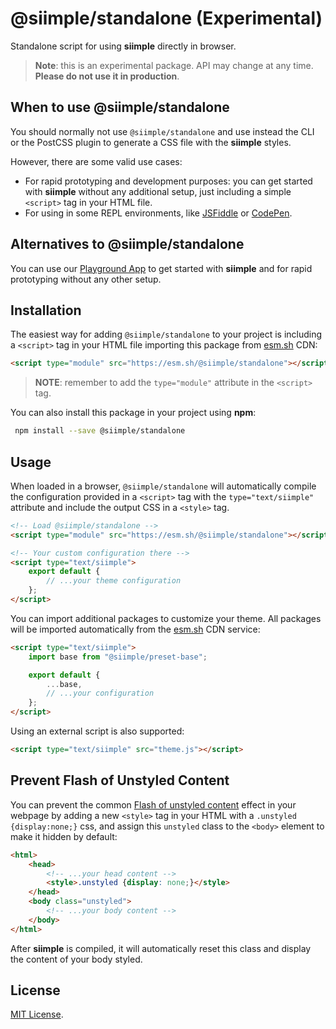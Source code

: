 # @siimple/standalone (Experimental)

Standalone script for using **siimple** directly in browser.

> **Note**: this is an experimental package. API may change at any time. **Please do not use it in production**.

## When to use @siimple/standalone

You should normally not use `@siimple/standalone` and use instead the CLI or the PostCSS plugin to generate a CSS file with the **siimple** styles.

However, there are some valid use cases:

- For rapid prototyping and development purposes: you can get started with **siimple** without any additional setup, just including a simple `<script>` tag in your HTML file.
- For using in some REPL environments, like [JSFiddle](https://jsfiddle.net) or [CodePen](https://codepen.io).

## Alternatives to @siimple/standalone

You can use our [Playground App](https://siimple.josemi.xyz/playground) to get started with **siimple** and for rapid prototyping without any other setup.

## Installation

The easiest way for adding `@siimple/standalone` to your project is including a `<script>` tag in your HTML file importing this package from [esm.sh](https//esm.sh) CDN:

```html
<script type="module" src="https://esm.sh/@siimple/standalone"></script>
```

> **NOTE**: remember to add the `type="module"` attribute in the `<script>` tag.

You can also install this package in your project using **npm**:

```bash
 npm install --save @siimple/standalone
```

## Usage

When loaded in a browser, `@siimple/standalone` will automatically compile the configuration provided in a `<script>` tag with the `type="text/siimple"` attribute and include the output CSS in a `<style>` tag.

```html
<!-- Load @siimple/standalone -->
<script type="module" src="https://esm.sh/@siimple/standalone"></script>

<!-- Your custom configuration there -->
<script type="text/siimple">
    export default {
        // ...your theme configuration
    };
</script>
```

You can import additional packages to customize your theme. All packages will be imported automatically from the [esm.sh](https//esm.sh) CDN service:

```html
<script type="text/siimple">
    import base from "@siimple/preset-base";

    export default {
        ...base,
        // ...your configuration
    };
</script>
```

Using an external script is also supported:

```html
<script type="text/siimple" src="theme.js"></script>
```

## Prevent Flash of Unstyled Content

You can prevent the common [Flash of unstyled content](https://en.wikipedia.org/wiki/Flash_of_unstyled_content) effect in your webpage by adding a new `<style>` tag in your HTML with a `.unstyled {display:none;}` css, and assign this `unstyled` class to the `<body>` element to make it hidden by default:

```html
<html>
    <head>
        <!-- ...your head content -->
        <style>.unstyled {display: none;}</style>
    </head>
    <body class="unstyled">
        <!-- ...your body content -->
    </body>
</html>
```

After **siimple** is compiled, it will automatically reset this class and display the content of your body styled.

## License

[MIT License](https://github.com/jmjuanes/siimple/blob/main/LICENSE).
